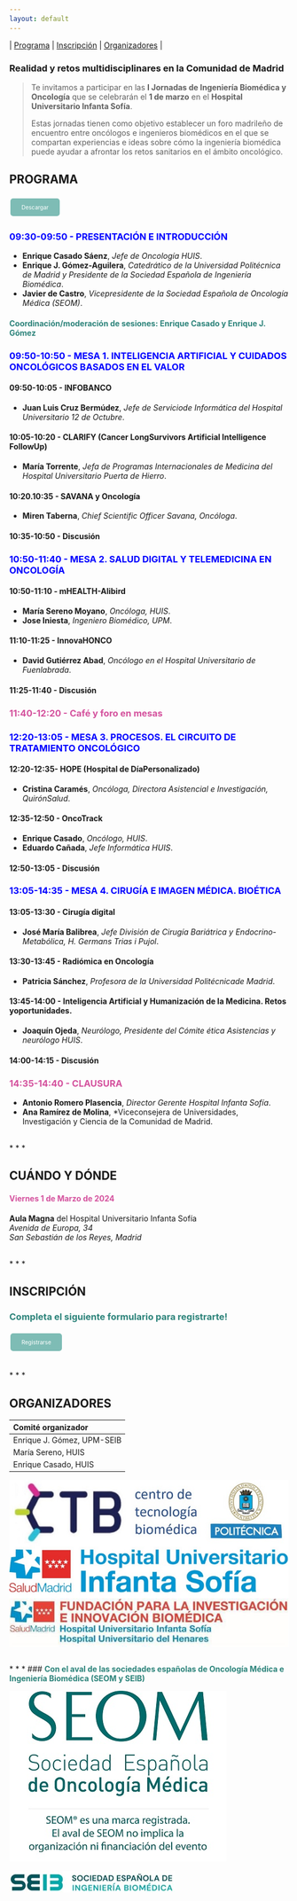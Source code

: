 ```yaml
---
layout: default
---
```

| [Programa](#programa) | [Inscripción](#inscripción) | [Organizadores](#organizadores) |

### Realidad y retos multidisciplinares en la Comunidad de Madrid

> Te invitamos a participar en las **I Jornadas de Ingeniería Biomédica y Oncología** que se celebrarán el **1 de marzo** en el **Hospital Universitario Infanta Sofía**.
> 
> Estas jornadas tienen como objetivo establecer un foro madrileño de encuentro entre oncólogos e ingenieros biomédicos en el que se compartan experiencias e ideas sobre cómo la ingeniería biomédica puede ayudar a afrontar los retos sanitarios en el ámbito oncológico.

## PROGRAMA

<a href="https://drive.upm.es/s/xoqM7rxDg2fo6al" style="background-color: #7EBCB5; color: white; padding: 10px 20px; text-align: center; text-decoration: none; display: inline-block; font-size: 10px; margin: 4px 2px; cursor: pointer; border-radius: 5px;">Descargar</a>

### <span style="color: blue; font-weight:bold;">09:30-09:50 - PRESENTACIÓN E INTRODUCCIÓN</span> 
- **Enrique Casado Sáenz**, *Jefe de Oncología HUIS*.
- **Enrique J. Gómez-Aguilera**, *Catedrático de la Universidad Politécnica de Madrid y Presidente de la Sociedad Española de Ingeniería Biomédica*.
- **Javier de Castro**, *Vicepresidente de la Sociedad Española de Oncología Médica (SEOM)*.

#### <span style="color: #2C837A; font-weight:bold;">Coordinación/moderación de sesiones: Enrique Casado y Enrique J. Gómez</span>

### <span style="color: blue; font-weight:bold;">09:50-10:50 - MESA 1. INTELIGENCIA ARTIFICIAL Y CUIDADOS ONCOLÓGICOS BASADOS EN EL VALOR</span> 

#### 09:50-10:05 - INFOBANCO
- **Juan Luis Cruz Bermúdez**, *Jefe de Serviciode Informática del Hospital Universitario 12 de Octubre*.

#### 10:05-10:20 - CLARIFY (Cancer LongSurvivors Artificial Intelligence FollowUp)
- **María Torrente**, *Jefa de Programas Internacionales de Medicina del Hospital Universitario Puerta de Hierro*.

#### 10:20.10:35 - SAVANA y Oncología
- **Miren Taberna**, *Chief Scientific Officer Savana, Oncóloga*.

#### 10:35-10:50 - Discusión

### <span style="color: blue; font-weight:bold;">10:50-11:40 - MESA 2. SALUD DIGITAL Y TELEMEDICINA EN ONCOLOGÍA</span>  

#### 10:50-11:10 - mHEALTH-Alibird
- **María Sereno Moyano**, *Oncóloga, HUIS*.
- **Jose Iniesta**, *Ingeniero Biomédico, UPM*.

#### 11:10-11:25 - InnovaHONCO
- **David Gutiérrez Abad**, *Oncólogo en el Hospital Universitario de Fuenlabrada*.

#### 11:25-11:40 - Discusión

### <span style="color: #D4519D; font-weight:bold;">11:40-12:20 - Café y foro en mesas</span>   

### <span style="color: blue; font-weight:bold;">12:20-13:05 - MESA 3. PROCESOS. EL CIRCUITO DE TRATAMIENTO ONCOLÓGICO</span>   

#### 12:20-12:35- HOPE (Hospital de DíaPersonalizado)
- **Cristina Caramés**, *Oncóloga, Directora Asistencial e Investigación, QuirónSalud*.

#### 12:35-12:50 - OncoTrack
- **Enrique Casado**, *Oncólogo, HUIS*.
- **Eduardo Cañada**, *Jefe Informática HUIS*.

#### 12:50-13:05 - Discusión

### <span style="color: blue; font-weight:bold;">13:05-14:35 - MESA 4. CIRUGÍA E IMAGEN MÉDICA. BIOÉTICA</span>   

#### 13:05-13:30 - Cirugía digital
- **José María Balibrea**, *Jefe División de Cirugía Bariátrica y Endocrino-Metabólica, H. Germans Trias i Pujol*.

#### 13:30-13:45 - Radiómica en Oncología
- **Patricia Sánchez**, *Profesora de la Universidad Politécnicade Madrid*.

#### 13:45-14:00 - Inteligencia Artificial y Humanización de la Medicina. Retos yoportunidades.
- **Joaquín Ojeda**, *Neurólogo, Presidente del Cómite ética Asistencias y neurólogo HUIS*.

#### 14:00-14:15 - Discusión

### <span style="color: #D4519D; font-weight:bold;">14:35-14:40 - CLAUSURA</span>   
- **Antonio Romero Plasencia**, *Director Gerente Hospital Infanta Sofía*.
- **Ana Ramírez de Molina**, *Viceconsejera de Universidades, Investigación y Ciencia de la Comunidad de Madrid.

<br>
* * *

## CUÁNDO Y DÓNDE
#### <span style="color: #D4519D; font-weight:bold;">Viernes 1 de Marzo de 2024</span>   
**Aula Magna** del Hospital Universitario Infanta Sofía
<br>
*Avenida de Europa, 34* 
<br>
*San Sebastián de los Reyes, Madrid*

<br>
* * *


## INSCRIPCIÓN
### <span style="color: #2C837A; font-weight:bold;">Completa el siguiente formulario para registrarte!</span>

<a href="https://docs.google.com/forms/d/e/1FAIpQLScxaYG1qYPPrmg5h8QCs2LVK8G115P-D6Lkrcbr7eucIRWFug/viewform?usp=sf_link" style="background-color: #7EBCB5; color: white; padding: 10px 20px; text-align: center; text-decoration: none; display: inline-block; font-size: 10px; margin: 4px 2px; cursor: pointer; border-radius: 5px;">Registrarse</a>

<br>
* * *


## ORGANIZADORES 

| Comité organizador        | 
|:-------------|
| Enrique J. Gómez, UPM-SEIB         | 
| María Sereno, HUIS | 
| Enrique Casado, HUIS           |

<p align="center">
    <img src="logo-CTB_rd.jpg" alt="Logo" style="display: block; margin: 0 auto; margin-bottom: 20;">
    <img src="logo-HUIS_rd.jpg" alt="Logo" style="display: block; margin: 0 auto; margin-bottom: 20;">
    <img src="logo-FIIB-HUIS-HUH_rd.jpg" alt="Logo" style="display: block; margin: 0 auto;">
</p>

<br>
* * *
### <span style="color: #2C837A; font-weight:bold;">Con el aval de las sociedades españolas de Oncología Médica e Ingeniería Biomédica (SEOM y SEIB)</span>

![SEOM](LogoSEOM_reduce.jpg)

![SEIB](logo-SEIB.jpg)

